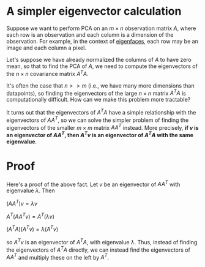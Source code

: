 # A simpler eigenvector calculation
Suppose we want to perform PCA on an $m \times n$ observation matrix $A$, where each row is an observation and each column is a dimension of the observation. For example, in the context of [eigenfaces](http://en.wikipedia.org/wiki/Eigenface), each row may be an image and each column a pixel.

Let's suppose we have already normalized the columns of $A$ to have zero mean, so that to find the PCA of $A$, we need to compute the eigenvectors of the $n \times n$ covariance matrix $A^T A$.

It's often the case that $n >> m$ (i.e., we have many more dimensions than datapoints), so finding the eigenvectors of the large $n \times n$ matrix $A^T A$ is computationally difficult. How can we make this problem more tractable?

It turns out that the eigenvectors of $A^T A$ have a simple relationship with the eigenvectors of $A A^T$, so we can solve the simpler problem of finding the eigenvectors of the smaller $m \times m$ matrix $A A^T$ instead. More precisely, **if $v$ is an eigenvector of $A A^T$, then $A^Tv$ is an eigenvector of $A^T A$ with the same eigenvalue**.

# Proof
Here's a proof of the above fact. Let $v$ be an eigenvector of $A A^T$ with eigenvalue $\lambda$. Then

$(A A^T) v = \lambda v$

$A^T(A A^T v) = A^T(\lambda v)$

$(A^T A)(A^T v) = \lambda (A^T v)$

so $A^Tv$ is an eigenvector of $A^T A$, with eigenvalue $\lambda$. Thus, instead of finding the eigenvectors of $A^T A$ directly, we can instead find the eigenvectors of $A A^T$ and multiply these on the left by $A^T$.